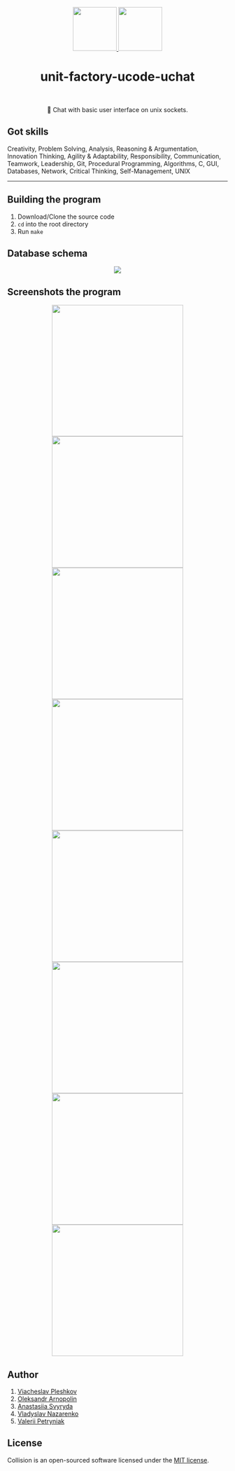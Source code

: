 <p align="center">
    <a href="https://unitfactory.net/en/" target="_blank">
        <img src="https://github.com/viacheslavpleshkov/unit-factory-ucode/blob/master/.git_images/unit_logo.png?raw=true" height="100px">
    </a>
    <a href="https://ucode.world/en/" target="_blank">
        <img src="https://github.com/viacheslavpleshkov/unit-factory-ucode/blob/master/.git_images/ucode_logo.png?raw=true" height="100px">
    </a>
    <h1 align="center">unit-factory-ucode-uchat</h1>
    <br>
<p align="center">💬️ Chat with basic user interface on unix sockets.</p>

## Got skills

Creativity, Problem Solving, Analysis, Reasoning & Argumentation, Innovation Thinking, Agility & Adaptability, Responsibility, Communication, Teamwork, Leadership, Git, Procedural Programming, Algorithms, C, GUI, Databases, Network, Critical Thinking, Self-Management, UNIX
<hr>

## Building the program

1. Download/Clone the source code
2. `cd` into the root directory
3. Run `make`

## Database schema
<p align="center">
    <a href="https://github.com/viacheslavpleshkov/unit-factory-ucode-uchat" target="_blank">
        <img src="https://github.com/viacheslavpleshkov/unit-factory-ucode-uchat/blob/develop/.git_images/database.png?raw=true">
    </a>
</p>

## Screenshots the program

<p align="center">
<a href="https://github.com/viacheslavpleshkov/unit-factory-ucode-uchat" target="_blank">
    <img src="https://github.com/viacheslavpleshkov/unit-factory-ucode-uchat/blob/develop/.git_images/screenshot-1.png?raw=true" width="300px">
</a>
<a href="https://github.com/viacheslavpleshkov/unit-factory-ucode-uchat" target="_blank">
    <img src="https://github.com/viacheslavpleshkov/unit-factory-ucode-uchat/blob/develop/.git_images/screenshot-2.png?raw=true" width="300px">
</a>
<a href="https://github.com/viacheslavpleshkov/unit-factory-ucode-uchat" target="_blank">
    <img src="https://github.com/viacheslavpleshkov/unit-factory-ucode-uchat/blob/develop/.git_images/screenshot-3.png?raw=true" width="300px">
</a>
<a href="https://github.com/viacheslavpleshkov/unit-factory-ucode-uchat" target="_blank">
    <img src="https://github.com/viacheslavpleshkov/unit-factory-ucode-uchat/blob/develop/.git_images/screenshot-4.png?raw=true" width="300px">
</a>
<a href="https://github.com/viacheslavpleshkov/unit-factory-ucode-uchat" target="_blank">
    <img src="https://github.com/viacheslavpleshkov/unit-factory-ucode-uchat/blob/develop/.git_images/screenshot-5.png?raw=true" width="300px">
</a>
<a href="https://github.com/viacheslavpleshkov/unit-factory-ucode-uchat" target="_blank">
    <img src="https://github.com/viacheslavpleshkov/unit-factory-ucode-uchat/blob/develop/.git_images/screenshot-6.png?raw=true" width="300px">
</a>
<a href="https://github.com/viacheslavpleshkov/unit-factory-ucode-uchat" target="_blank">
    <img src="https://github.com/viacheslavpleshkov/unit-factory-ucode-uchat/blob/develop/.git_images/screenshot-7.png?raw=true" width="300px">
</a>
<a href="https://github.com/viacheslavpleshkov/unit-factory-ucode-uchat" target="_blank">
    <img src="https://github.com/viacheslavpleshkov/unit-factory-ucode-uchat/blob/develop/.git_images/screenshot-8.png?raw=true" width="300px">
</a>
</p>


## Author
1. <a href="https://github.com/viacheslavpleshkov" target="_blank">Viacheslav Pleshkov</a>
1. <a href="https://github.com/arni30" target="_blank">Oleksandr Arnopolin</a>
1. <a href="https://github.com/NastiaSvyryda" target="_blank">Anastasiia Svyryda</a>
1. <a href="https://github.com/vladyslav-n" target="_blank">Vladyslav Nazarenko</a>
1. <a href="https://github.com/valerii15298" target="_blank">Valerii Petryniak</a>


## License

Collision is an open-sourced software licensed under the [MIT license](LICENSE.md).
